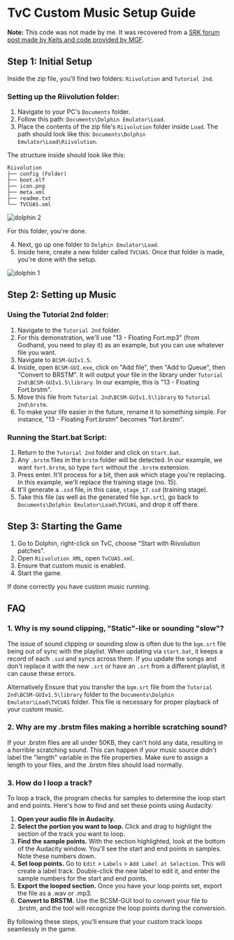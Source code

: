 # TvC Custom Music Setup Guide

**Note:** This code was not made by me. It was recovered from a [SRK forum post made by Keits and code provided by MGF](https://archive.supercombo.gg/t/id-like-to-replace-the-music-on-the-tvc-disc-anyone-want-to-help-figure-this-out/91217/116?page=5).

## Step 1: Initial Setup

Inside the zip file, you'll find two folders: `Riivolution` and `Tutorial 2nd`.

### Setting up the Riivolution folder:

1. Navigate to your PC's `Documents` folder.
2. Follow this path: `Documents\Dolphin Emulator\Load`.
3. Place the contents of the zip file's `Riivolution` folder inside `Load`. The path should look like this: `Documents\Dolphin Emulator\Load\Riivolution`.

The structure inside should look like this:

```
Riivolution
├── config (Folder)
├── boot.elf
├── icon.png
├── meta.xml
├── readme.txt
└── TVCUAS.xml
```
![dolphin 2](https://github.com/cce2955/TvCDolphinRiivolution/assets/44739551/e5e2ea7d-e532-463a-8799-ec422222b5f4)


For this folder, you're done.

4. Next, go up one folder to `Dolphin Emulator\Load`.
5. Inside here, create a new folder called `TVCUAS`. Once that folder is made, you're done with the setup.

![dolphin 1](https://github.com/cce2955/TvCDolphinRiivolution/assets/44739551/bd45d2a9-46b1-41e2-9958-d36d650a756d)


## Step 2: Setting up Music

### Using the Tutorial 2nd folder:

1. Navigate to the `Tutorial 2nd` folder.
2. For this demonstration, we'll use "13 - Floating Fort.mp3" (from Godhand, you need to play it) as an example, but you can use whatever file you want.
3. Navigate to `BCSM-GUIv1.5`.
4. Inside, open `BCSM-GUI.exe`, click on "Add file", then "Add to Queue", then "Convert to BRSTM". It will output your file in the library under `Tutorial 2nd\BCSM-GUIv1.5\library`. In our example, this is "13 - Floating Fort.brstm".
5. Move this file from `Tutorial 2nd\BCSM-GUIv1.5\library` to `Tutorial 2nd\brstm`. 
6. To make your life easier in the future, rename it to something simple. For instance, "13 - Floating Fort.brstm" becomes "fort.brstm".

### Running the Start.bat Script:

1. Return to the `Tutorial 2nd` folder and click on `Start.bat`.
2. Any `.brstm` files in the `brstm` folder will be detected. In our example, we want `fort.brstm`, so type `fort` without the `.brstm` extension. 
3. Press enter. It'll process for a bit, then ask which stage you're replacing. In this example, we'll replace the training stage (no. 15). 
4. It'll generate a `.ssd` file, in this case, `stage_17.ssd` (training stage).
5. Take this file (as well as the generated file `bgm.srt`), go back to `Documents\Dolphin Emulator\Load\TVCUAS`, and drop it off there.

## Step 3: Starting the Game

1. Go to Dolphin, right-click on TvC, choose "Start with Riivolution patches".
2. Open `Riivolution XML`, open `TvCUAS.xml`.
3. Ensure that custom music is enabled.
4. Start the game.

If done correctly you have custom music running.
## FAQ

### 1. Why is my sound clipping, "Static"-like or sounding "slow"?
The issue of sound clipping or sounding slow is often due to the `bgm.srt` file being out of sync with the playlist. When updating via `start.bat`, it keeps a record of each `.ssd` and syncs across them. If you update the songs and don't replace it with the new `.srt` or have an `.srt` from a different playlist, it can cause these errors.

Alternatively Ensure that you transfer the `bgm.srt` file from the `Tutorial 2nd\BCSM-GUIv1.5\library` folder to the `Documents\Dolphin Emulator\Load\TVCUAS` folder. This file is necessary for proper playback of your custom music.

### 2. Why are my .brstm files making a horrible scratching sound?
If your .brstm files are all under 50KB, they can't hold any data, resulting in a horrible scratching sound. This can happen if your music source didn't label the "length" variable in the file properties. Make sure to assign a length to your files, and the .brstm files should load normally.

### 3. How do I loop a track?
To loop a track, the program checks for samples to determine the loop start and end points. Here's how to find and set these points using Audacity:

1. **Open your audio file in Audacity.**
2. **Select the portion you want to loop.** Click and drag to highlight the section of the track you want to loop.
3. **Find the sample points.** With the section highlighted, look at the bottom of the Audacity window. You'll see the start and end points in samples. Note these numbers down.
4. **Set loop points.** Go to `Edit` > `Labels` > `Add Label at Selection`. This will create a label track. Double-click the new label to edit it, and enter the sample numbers for the start and end points.
5. **Export the looped section.** Once you have your loop points set, export the file as a .wav or .mp3.
6. **Convert to BRSTM.** Use the BCSM-GUI tool to convert your file to .brstm, and the tool will recognize the loop points during the conversion.

By following these steps, you'll ensure that your custom track loops seamlessly in the game.
